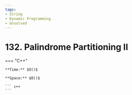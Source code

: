 ```yaml
---
tags:
- String
- Dynamic Programming
- Unsolved
---
```



# 132. Palindrome Partitioning II

=== "C++"

    **Time:** $O()$

    **Space:** $O()$

    ``` c++
    ```